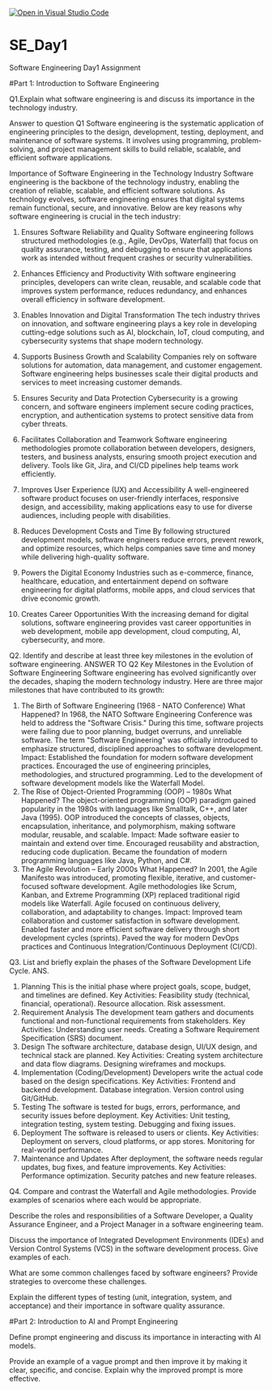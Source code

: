 [![Open in Visual Studio Code](https://classroom.github.com/assets/open-in-vscode-2e0aaae1b6195c2367325f4f02e2d04e9abb55f0b24a779b69b11b9e10269abc.svg)](https://classroom.github.com/online_ide?assignment_repo_id=18364051&assignment_repo_type=AssignmentRepo)
# SE_Day1
Software Engineering Day1 Assignment

#Part 1: Introduction to Software Engineering

Q1.Explain what software engineering is and discuss its importance in the technology industry.

Answer to question Q1
Software engineering is the systematic application of engineering principles to the design, development, testing, deployment, and maintenance of software systems. It involves using programming, problem-solving, and project management skills to build reliable, scalable, and efficient software applications.

Importance of Software Engineering in the Technology Industry
Software engineering is the backbone of the technology industry, enabling the creation of reliable, scalable, and efficient software solutions. As technology evolves, software engineering ensures that digital systems remain functional, secure, and innovative. Below are key reasons why software engineering is crucial in the tech industry:

1. Ensures Software Reliability and Quality
Software engineering follows structured methodologies (e.g., Agile, DevOps, Waterfall) that focus on quality assurance, testing, and debugging to ensure that applications work as intended without frequent crashes or security vulnerabilities.

2. Enhances Efficiency and Productivity
With software engineering principles, developers can write clean, reusable, and scalable code that improves system performance, reduces redundancy, and enhances overall efficiency in software development.

3. Enables Innovation and Digital Transformation
The tech industry thrives on innovation, and software engineering plays a key role in developing cutting-edge solutions such as AI, blockchain, IoT, cloud computing, and cybersecurity systems that shape modern technology.

4. Supports Business Growth and Scalability
Companies rely on software solutions for automation, data management, and customer engagement. Software engineering helps businesses scale their digital products and services to meet increasing customer demands.

5. Ensures Security and Data Protection
Cybersecurity is a growing concern, and software engineers implement secure coding practices, encryption, and authentication systems to protect sensitive data from cyber threats.

6. Facilitates Collaboration and Teamwork
Software engineering methodologies promote collaboration between developers, designers, testers, and business analysts, ensuring smooth project execution and delivery. Tools like Git, Jira, and CI/CD pipelines help teams work efficiently.

7. Improves User Experience (UX) and Accessibility
A well-engineered software product focuses on user-friendly interfaces, responsive design, and accessibility, making applications easy to use for diverse audiences, including people with disabilities.

8. Reduces Development Costs and Time
By following structured development models, software engineers reduce errors, prevent rework, and optimize resources, which helps companies save time and money while delivering high-quality software.

9. Powers the Digital Economy
Industries such as e-commerce, finance, healthcare, education, and entertainment depend on software engineering for digital platforms, mobile apps, and cloud services that drive economic growth.

10. Creates Career Opportunities
With the increasing demand for digital solutions, software engineering provides vast career opportunities in web development, mobile app development, cloud computing, AI, cybersecurity, and more.

Q2. Identify and describe at least three key milestones in the evolution of software engineering.
ANSWER TO Q2
Key Milestones in the Evolution of Software Engineering
Software engineering has evolved significantly over the decades, shaping the modern technology industry. Here are three major milestones that have contributed to its growth:

1. The Birth of Software Engineering (1968 - NATO Conference)
What Happened?
In 1968, the NATO Software Engineering Conference was held to address the "Software Crisis."
During this time, software projects were failing due to poor planning, budget overruns, and unreliable software.
The term "Software Engineering" was officially introduced to emphasize structured, disciplined approaches to software development.
Impact:
Established the foundation for modern software development practices.
Encouraged the use of engineering principles, methodologies, and structured programming.
Led to the development of software development models like the Waterfall Model.
2. The Rise of Object-Oriented Programming (OOP) – 1980s
What Happened?
The object-oriented programming (OOP) paradigm gained popularity in the 1980s with languages like Smalltalk, C++, and later Java (1995).
OOP introduced the concepts of classes, objects, encapsulation, inheritance, and polymorphism, making software modular, reusable, and scalable.
Impact:
Made software easier to maintain and extend over time.
Encouraged reusability and abstraction, reducing code duplication.
Became the foundation of modern programming languages like Java, Python, and C#.
3. The Agile Revolution – Early 2000s
What Happened?
In 2001, the Agile Manifesto was introduced, promoting flexible, iterative, and customer-focused software development.
Agile methodologies like Scrum, Kanban, and Extreme Programming (XP) replaced traditional rigid models like Waterfall.
Agile focused on continuous delivery, collaboration, and adaptability to changes.
Impact:
Improved team collaboration and customer satisfaction in software development.
Enabled faster and more efficient software delivery through short development cycles (sprints).
Paved the way for modern DevOps practices and Continuous Integration/Continuous Deployment (CI/CD).

Q3. List and briefly explain the phases of the Software Development Life Cycle.
ANS.
1. Planning
This is the initial phase where project goals, scope, budget, and timelines are defined.
Key Activities:
Feasibility study (technical, financial, operational).
Resource allocation.
Risk assessment.
2. Requirement Analysis
The development team gathers and documents functional and non-functional requirements from stakeholders.
Key Activities:
Understanding user needs.
Creating a Software Requirement Specification (SRS) document.
3. Design
The software architecture, database design, UI/UX design, and technical stack are planned.
Key Activities:
Creating system architecture and data flow diagrams.
Designing wireframes and mockups.
4. Implementation (Coding/Development)
Developers write the actual code based on the design specifications.
Key Activities:
Frontend and backend development.
Database integration.
Version control using Git/GitHub.
5. Testing
The software is tested for bugs, errors, performance, and security issues before deployment.
Key Activities:
Unit testing, integration testing, system testing.
Debugging and fixing issues.
6. Deployment
The software is released to users or clients.
Key Activities:
Deployment on servers, cloud platforms, or app stores.
Monitoring for real-world performance.
7. Maintenance and Updates
After deployment, the software needs regular updates, bug fixes, and feature improvements.
Key Activities:
Performance optimization.
Security patches and new feature releases.

Q4. Compare and contrast the Waterfall and Agile methodologies. Provide examples of scenarios where each would be appropriate.


Describe the roles and responsibilities of a Software Developer, a Quality Assurance Engineer, and a Project Manager in a software engineering team.


Discuss the importance of Integrated Development Environments (IDEs) and Version Control Systems (VCS) in the software development process. Give examples of each.


What are some common challenges faced by software engineers? Provide strategies to overcome these challenges.


Explain the different types of testing (unit, integration, system, and acceptance) and their importance in software quality assurance.


#Part 2: Introduction to AI and Prompt Engineering


Define prompt engineering and discuss its importance in interacting with AI models.


Provide an example of a vague prompt and then improve it by making it clear, specific, and concise. Explain why the improved prompt is more effective.
